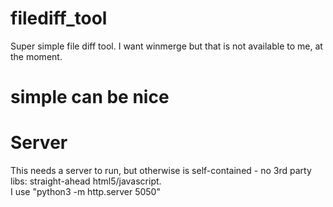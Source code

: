 # filediff_tool
Super simple file diff tool.
I want winmerge but that is not available to me, at the moment.

# simple can be nice

# Server
This needs a server to run, but otherwise is self-contained - no 3rd party libs: straight-ahead html5/javascript.  
I use "python3 -m http.server 5050" 




